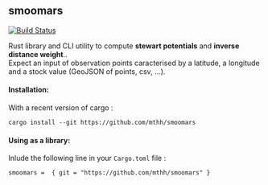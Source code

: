 ## smoomars
[![Build Status](https://travis-ci.org/mthh/smoomars.svg?branch=master)](https://travis-ci.org/mthh/smoomars)

Rust library and CLI utility to compute **stewart potentials** and **inverse distance weight**..  
Expect an input of observation points caracterised by a latitude, a longitude and a stock value (GeoJSON of points, csv, ...).

#### Installation:
With a recent version of cargo :
```
cargo install --git https://github.com/mthh/smoomars
```

#### Using as a library:
Inlude the following line in your `Cargo.toml` file :
```
smoomars =  { git = "https://github.com/mthh/smoomars" }
```
